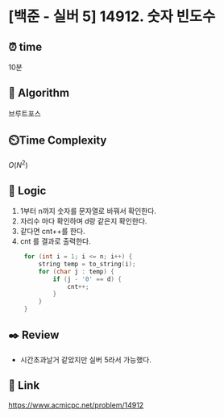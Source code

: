 # [백준 - 실버 5] 14912. 숫자 빈도수
 
## ⏰  **time**
10분

## :pushpin: **Algorithm**
브루트포스

## ⏲️**Time Complexity**
$O(N^2)$

## :round_pushpin: **Logic**
1. 1부터 n까지 숫자를 문자열로 바꿔서 확인한다.
2. 자리수 마다 확인하며 d랑 같은지 확인한다.
3. 같다면 cnt++를 한다.
4. cnt 를 결과로 출력한다.
   ```cpp
	for (int i = 1; i <= n; i++) {
		string temp = to_string(i);
		for (char j : temp) {
			if (j - '0' == d) {
				cnt++;
			}
		}
	}
   ```

## :black_nib: **Review**
- 시간초과날거 같았지만 실버 5라서 가능했다.

## 📡 Link
https://www.acmicpc.net/problem/14912
